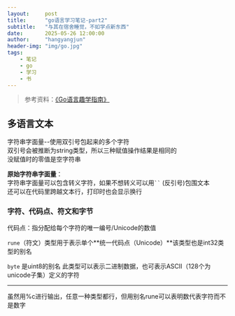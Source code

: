 ```yaml
---
layout:     post
title:      "go语言学习笔记-part2"
subtitle:   "与其在宿舍睡觉，不如学点新东西"
date:       2025-05-26 12:00:00
author:     "hangyangjun"
header-img: "img/go.jpg"
tags:
    - 笔记
    - go
    - 学习
    - 书
---
```

> 参考资料：[《Go语言趣学指南》](https://huangz.works/gpwg/preview/lession1.html#id1)  

## 多语言文本
字符串字面量--使用双引号包起来的多个字符  
双引号会被推断为string类型，所以三种赋值操作结果是相同的  
没赋值时的零值是空字符串  

**原始字符串字面量**：  
字符串字面量可以包含转义字符，如果不想转义可以用` `` ` (反引号)包围文本  
还可以在代码里跨越文本行，打印时也会显示换行

### 字符、代码点、符文和字节

代码点：指分配给每个字符的唯一编号/Unicode的数值

`rune`（符文）类型用于表示单个**统一代码点（Unicode）**该类型也是int32类型的别名

`byte` 是uint8的别名 此类型可以表示二进制数据，也可表示ASCII（128个为unicode子集）定义的字符

--------------

虽然用%c进行输出，任意一种类型都行，但用别名rune可以表明数代表字符而不是数字
